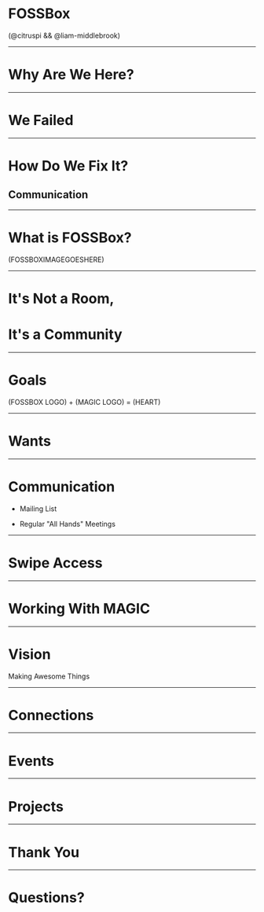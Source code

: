 # FOSSBox

(@citruspi && @liam-middlebrook)

---

# Why Are We Here?

---

# We Failed

---

# How Do We Fix It?

## Communication

---

# What is FOSSBox?

(FOSSBOXIMAGEGOESHERE)

---

# It's Not a Room,

# It's a Community

---

# Goals

(FOSSBOX LOGO) + (MAGIC LOGO) = (HEART)

---

# Wants

---

# Communication

* Mailing List

* Regular "All Hands" Meetings

---

# Swipe Access

---

# Working With MAGIC

---

# Vision

Making Awesome Things

---

# Connections

---

# Events

---

# Projects

---

# Thank You

---

# Questions?
